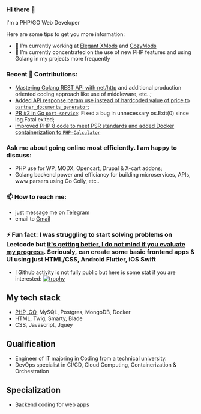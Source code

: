 ### Hi there 👋
I'm a PHP/GO Web Developer

Here are some tips to get you more information:
- 🔭 I’m currently working at [Elegant XMods](https://elegantxmods.com/) and [CozyMods](https://cozymods.com/)
- 🌱 I’m currently concentrated on the use of new PHP features and using Golang in my projects more frequently

### Recent 🔨 Contributions:
-   [Mastering Golang REST API with net/http](https://github.com/whatafunc/Golang_Otus_Labs/pull/12) and additional production oriented coding approach like use of middleware, etc..;
-   [Added API response param use instead of hardcoded value of price to `partner_documents_generator`](https://github.com/whatafunc/partner_documents_generator/pull/1);
-   [PR #2 in Go `port-service`](https://github.com/evt/port-service/pull/2): Fixed a bug in unnecessary os.Exit(0) since log.Fatal exited;
-   [improved PHP 8 code to meet PSR standards and added Docker containerization to `PHP-Calculator`](https://github.com/sspangsberg/PHP-Calculator/pull/3)  
### Ask me about going online most efficiently. I am happy to discuss:
-  PHP use for WP, MODX, Opencart, Drupal & X-cart addons;
-  Golang backend power and efficiancy for building microservices, APIs, www parsers using Go Colly, etc.. 

### 📫 How to reach me: 
- just message me on [Telegram](https://telegram.im/@whatafunc) 
- email to [Gmail](mailto:elektrolove40@gmail.com)

### ⚡ Fun fact: I was struggling to start solving problems on Leetcode but [it's getting better, I do not mind if you evaluate my progress](https://leetcode.com/u/lIAeTF1SBo/). Seriously, can create some basic frontend apps & UI using just HTML/CSS, Android Flutter, iOS Swift  
- ! Github activity is not fully public but here is some stat if you are interested:
[![trophy](https://github-profile-trophy.vercel.app/?username=whatafunc)](https://github.com/whatafunc/)

## My tech stack
- [PHP, GO](https://gist.github.com/whatafunc/5304f6affce05772d71c514c26f2b95c), MySQL, Postgres, MongoDB, Docker 
- HTML, Twig, Smarty, Blade
- CSS, Javascript, Jquey

## Qualification
- Engineer of IT majoring in Coding from a technical university.
- DevOps specialist in CI/CD, Cloud Computing, Containerization & Orchestration

## Specialization
- Backend coding for web apps
